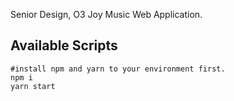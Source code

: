 Senior Design, O3 Joy Music Web Application.

## Available Scripts
```
#install npm and yarn to your environment first.
npm i
yarn start
```
